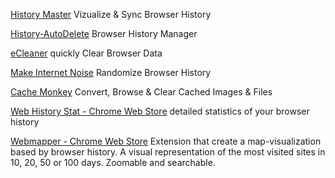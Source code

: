 
[History Master](https://github.com/jiacai2050/history-master)
Vizualize & Sync Browser History

[History-AutoDelete](https://github.com/History-AutoDelete/History-AutoDelete)
Browser History Manager

[eCleaner](https://add0n.com/ecleaner.html)
quickly Clear Browser Data

[Make Internet Noise](http://makeinternetnoise.com/)
Randomize Browser History

[Cache Monkey](https://github.com/jamiepine/cache-monkey)
Convert, Browse & Clear Cached Images & Files

[Web History Stat - Chrome Web Store](https://chromewebstore.google.com/detail/web-history-stat/fccaimiahhpljpnlnheimldcfhdhjgdl)
detailed statistics of your browser history

[Webmapper - Chrome Web Store](https://chromewebstore.google.com/detail/webmapper/foachceonkmkeiigdbkjcihnaabppicf)
Extension that create a map-visualization based by browser history. A visual representation of the most visited sites in 10, 20, 50 or 100 days. Zoomable and searchable.
